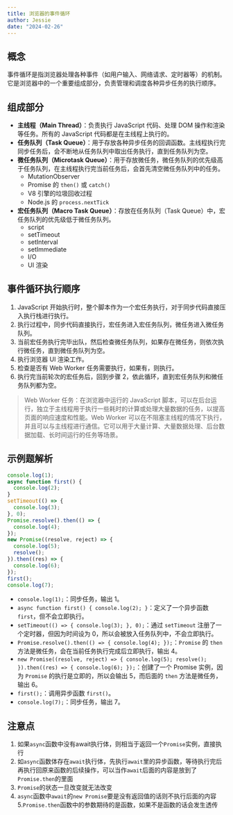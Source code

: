 ```yaml
---
title: 浏览器的事件循环
author: Jessie
date: "2024-02-26"
---
```

## 概念

事件循环是指浏览器处理各种事件（如用户输入、网络请求、定时器等）的机制。它是浏览器中的一个重要组成部分，负责管理和调度各种异步任务的执行顺序。

## 组成部分

- **主线程（Main Thread）**：负责执行 JavaScript 代码、处理 DOM 操作和渲染等任务。所有的 JavaScript 代码都是在主线程上执行的。
- **任务队列（Task Queue）**：用于存放各种异步任务的回调函数。主线程执行完同步任务后，会不断地从任务队列中取出任务执行，直到任务队列为空。
- **微任务队列（Microtask Queue）**：用于存放微任务，微任务队列的优先级高于任务队列，在主线程执行完当前任务后，会首先清空微任务队列中的任务。
  - MutationObserver
  - Promise 的 `then()` 或 `catch()`
  - V8 引擎的垃圾回收过程
  - Node.js 的 `process.nextTick`
- **宏任务队列（Macro Task Queue）**：存放在任务队列（Task Queue）中，宏任务队列的优先级低于微任务队列。
  - script
  - setTimeout
  - setInterval
  - setImmediate
  - I/O
  - UI 渲染

## 事件循环执行顺序

1. JavaScript 开始执行时，整个脚本作为一个宏任务执行，对于同步代码直接压入执行栈进行执行。
2. 执行过程中，同步代码直接执行，宏任务进入宏任务队列，微任务进入微任务队列。
3. 当前宏任务执行完毕出队，然后检查微任务队列，如果存在微任务，则依次执行微任务，直到微任务队列为空。
4. 执行浏览器 UI 渲染工作。
5. 检查是否有 Web Worker 任务需要执行，如果有，则执行。
6. 执行完当前轮次的宏任务后，回到步骤 2，依此循环，直到宏任务队列和微任务队列都为空。

>Web Worker 任务：在浏览器中运行的 JavaScript 脚本，可以在后台运行，独立于主线程用于执行一些耗时的计算或处理大量数据的任务，以提高页面的响应速度和性能。Web Worker 可以在不阻塞主线程的情况下执行，并且可以与主线程进行通信。它可以用于大量计算、大量数据处理、后台数据加载、长时间运行的任务等场景。

## 示例题解析

```javascript
console.log(1);
async function first() {
  console.log(2);
}
setTimeout(() => {
  console.log(3);
}, 0);
Promise.resolve().then(() => {
  console.log(4);
});
new Promise((resolve, reject) => {
  console.log(5);
  resolve();
}).then((res) => {
  console.log(6);
});
first();
console.log(7);

```

- `console.log(1);`：同步任务，输出 1。
- `async function first() { console.log(2); }`：定义了一个异步函数 `first`，但不会立即执行。
- `setTimeout(() => { console.log(3); }, 0);`：通过 `setTimeout` 注册了一个定时器，但因为时间设为 0，所以会被放入任务队列中，不会立即执行。
- `Promise.resolve().then(() => { console.log(4); });`：`Promise` 的 `then` 方法是微任务，会在当前任务执行完成后立即执行，输出 4。
- `new Promise((resolve, reject) => { console.log(5); resolve(); }).then((res) => { console.log(6); });`：创建了一个 Promise 实例，因为 `Promise` 的执行是立即的，所以会输出 5，而后面的 `then` 方法是微任务，输出 6。
- `first();`：调用异步函数 `first()`。
- `console.log(7);`：同步任务，输出 7。

## 注意点

1. 如果`async`函数中没有await执行体，则相当于返回一个`Promise`实例，直接执行
2. 如`async`函数体存在`await`执行体，先执行`await`里的异步函数，等待执行完后再执行回原来函数的后续操作，可以当作`await`后面的内容是放到了`Promise.then`的里面
3. `Promise`的状态一旦改变就无法改变
4. `async`函数中`await`的`new Promise`要是没有返回值的话则不执行后面的内容
5.`Promise.then`函数中的参数期待的是函数，如果不是函数的话会发生透传
